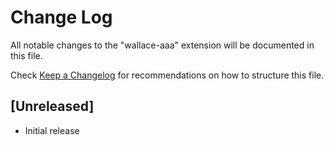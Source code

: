 # Change Log
All notable changes to the "wallace-aaa" extension will be documented in this file.

Check [Keep a Changelog](http://keepachangelog.com/) for recommendations on how to structure this file.

## [Unreleased]
- Initial release
